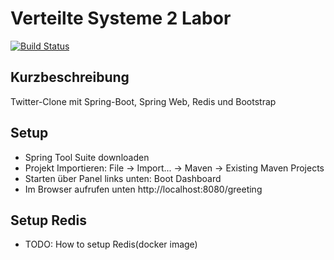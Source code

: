 # Verteilte Systeme 2 Labor
[![Build Status](https://travis-ci.com/daB0bby/destributed-systems-2-lab.svg?token=73a8dGHWvg7aSEGFEBxC&branch=master)](https://travis-ci.com/daB0bby/destributed-systems-2-lab)

## Kurzbeschreibung
Twitter-Clone mit Spring-Boot, Spring Web, Redis und Bootstrap

## Setup
  - Spring Tool Suite downloaden
  - Projekt Importieren: File -> Import... -> Maven -> Existing Maven Projects
  - Starten über Panel links unten: Boot Dashboard
  - Im Browser aufrufen unten http://localhost:8080/greeting
  
## Setup Redis
  - TODO: How to setup Redis(docker image)
